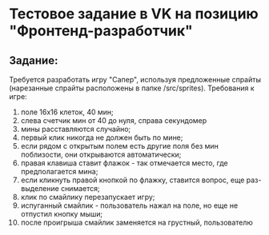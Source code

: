 # Тестовое задание в VK на позицию "Фронтенд-разработчик"

## Задание:
Требуется разработать игру "Сапер", используя предложенные спрайты (нарезанные спрайты расположены в папке /src/sprites). Требования к игре:
1. поле 16х16 клеток, 40 мин;
1. слева счетчик мин от 40 до нуля, справа секундомер
1. мины расставляются случайно;
1. первый клик никогда не должен быть по мине;
1. если рядом с открытым полем есть другие поля без мин поблизости,
они открываются автоматически;
1. правая клавиша ставит флажок - так отмечается место, где
предполагается мина;
1. если кликнуть правой кнопкой по флажку, ставится вопрос, еще раз-
выделение снимается;
1. клик по смайлику перезапускает игру;
1. испуганный смайлик - пользователь нажал на поле, но еще не
отпустил кнопку мыши;
1. после проигрыша смайлик заменяется на грустный, пользователю
